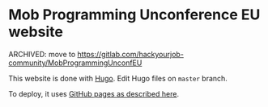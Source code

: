 # Mob Programming Unconference EU website

ARCHIVED: move to https://gitlab.com/hackyourjob-community/MobProgrammingUnconfEU

This website is done with [Hugo](https://gohugo.io). Edit Hugo files on `master` branch.

To deploy, it uses [GitHub pages as described here](https://gohugo.io/hosting-and-deployment/hosting-on-github/#deployment-of-project-pages-from-your-gh-pages-branch).
